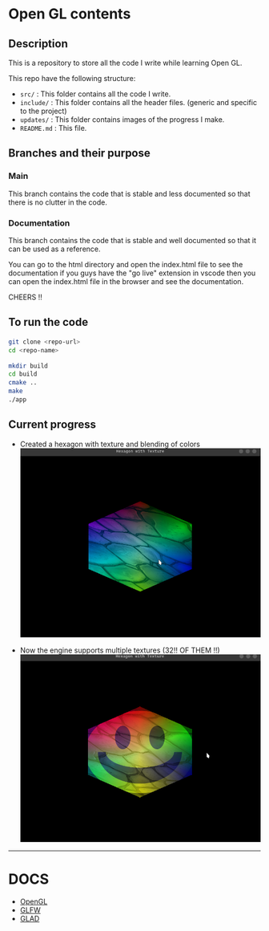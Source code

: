# Open GL contents

## Description

This is a repository to store all the code I write while learning Open GL.

This repo have the following structure:

- `src/` : This folder contains all the code I write.
- `include/` : This folder contains all the header files. (generic and specific to the project)
- `updates/` : This folder contains images of the progress I make.
- `README.md` : This file.

## Branches and their purpose

### Main

This branch contains the code that is stable and less documented so that there is no clutter in the code.

### Documentation

This branch contains the code that is stable and well documented so that it can be used as a reference.

You can go to the html directory and open the index.html file to see the documentation
if you guys have the "go live" extension in vscode then you can open the index.html file in the browser and see the documentation.

CHEERS !!

## To run the code

```bash
git clone <repo-url>
cd <repo-name>
```

```bash
mkdir build
cd build
cmake ..
make
./app
```

## Current progress

- Created a hexagon with texture and blending of colors
  ![Hexagon with texture](updates/1.png)

- Now the engine supports multiple textures (32!! OF THEM !!)
  ![Multiple textures](updates/2.png)

---

# DOCS

- [OpenGL](https://learnopengl.com/)
- [GLFW](https://www.glfw.org/docs/latest/)
- [GLAD](https://glad.dav1d.de/)
